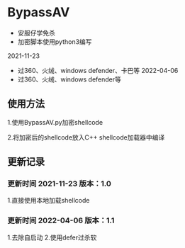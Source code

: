 # BypassAV

- 安服仔学免杀
- 加密脚本使用python3编写

2021-11-23
- 过360、火绒、windows defender、卡巴等
2022-04-06
- 过360、火绒、windows defender等

## 使用方法

1.使用BypassAV.py加密shellcode

2.将加密后的shellcode放入C++ shellcode加载器中编译

## 更新记录

### 更新时间 2021-11-23 版本：1.0

1.直接使用本地加载shellcode

### 更新时间 2022-04-06 版本：1.1

1.去除自启动
2.使用defer过杀软
